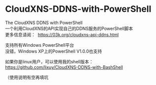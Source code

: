 # CloudXNS-DDNS-with-PowerShell
The CloudXNS DDNS with PowerShell  
一个利用CloudXNS的API实现自己的DDNS服务的PowerShell脚本  
更多信息请阅：  https://03k.org/cloudxns-api-ddns.html  

支持所有Windows PowerShell平台  
没错，Windows XP上的PowerShell V1.0.0也支持  

如果你是linux用户，可以使用我的shell版本：https://github.com/lixuy/CloudXNS-DDNS-with-BashShell  

（使用说明有空再填坑
